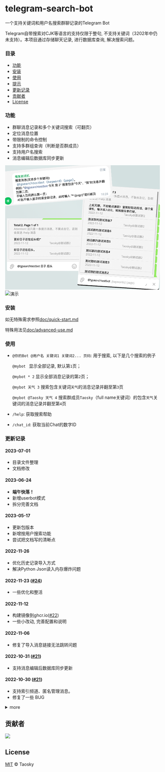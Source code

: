 # telegram-search-bot

一个支持关键词和用户名搜索群聊记录的Telegram Bot

Telegram自带搜索对CJK等语言的支持仅限于整句, 不支持关键词（3202年中仍未支持）。本项目通过存储聊天记录, 进行数据库查询, 解决搜索问题。


### 目录

- [功能](#功能)
- [安装](#安装)
- [使用](#使用方法)
- [提示](#提示)
- [更新记录](#更新记录)
- [贡献者](#贡献者)
- [License](#license)

### 功能

- 群聊消息记录和多个关键词搜索（可翻页）
- 定位消息位置
- 带限制的命令控制
- 支持多群组查询（判断是否群成员）
- 支持用户名搜索
- 消息编辑后数据库同步更新

![预览](preview/preview.png)
![演示](preview/full.gif)

### 安装

如无特殊需求参照[doc/quick-start.md](doc/quick-start.md)

特殊用法见[doc/advanced-use.md](doc/advanced-use.md)

### 使用
-  `@你的Bot @用户名 关键词1 关键词2... 页码`: 用于搜索, 以下是几个搜索的例子
   
	 `@mybot ` 显示全部记录, 默认第`1`页；
	 
	 `@mybot * 2` 显示全部消息记录的第`2`页；

	 `@mybot 天气 3` 搜索包含关键词`天气`的消息记录并翻至第`3`页

	 `@mybot @Taosky 天气 4` 搜索群成员`Taosky`（full name关键词）的包含`天气`关键词的消息记录并翻至第`4`页


- `/help`: 获取搜索帮助
- `/chat_id`: 获取当前Chat的数字ID



### 更新记录
#### 2023-07-01
- 目录文件整理
- 文档修改

#### 2023-06-24
- **端午快落！**
- 新增userbot模式
- 拆分完善文档

#### 2023-05-17
- 更新包版本
- 新增按用户搜索功能
- 尝试把文档写的清晰点

#### 2022-11-26
- 优化历史记录导入方式
- 解决Python Json读入内存爆炸问题

#### 2022-11-23 ([#24](https://github.com/Taosky/telegram-search-bot/pull/24))
- 一些优化和整活

#### 2022-11-12 
- 构建镜像到ghcr.io([#22](https://github.com/Taosky/telegram-search-bot/pull/22))
- 一些小改动, 完善配置和说明

#### 2022-11-06 
- 修复了导入消息链接无法跳转问题

#### 2022-10-31 ([#21](https://github.com/Taosky/telegram-search-bot/pull/21))
- 支持消息编辑后数据库同步更新

#### 2022-10-30 ([#21](https://github.com/Taosky/telegram-search-bot/pull/21))
- 支持索引频道、匿名管理消息。
- 修复了一些 BUG

<details>
<summary>more</summary>

#### 2022-10-24 ([#19](https://github.com/Taosky/telegram-search-bot/pull/19))
- 优化了在 inline mode下发送 /help 的逻辑
- 更好的权限控制
- 修改了引用消息时引号的用法

#### 2022-06-15
- 修复导入历史记录Chat ID不匹配的问题
- 修复Message ID重复的问题
- 修复导入历史记录报错的问题

#### 2022-02-17
- 记录和搜索支持多个群组（数据库有变化, 要重新导入历史记录）
- 搜索时用户名后显示"@群组"用于区分消息来源
- 在搜索时, 根据用户是否为群组成员筛选搜索结果

#### 2022-02-13
- WebHook模式及docker-compose
- 修复inline mode没有鉴权问题
- 修复text为空时报错问题

#### 2022-02-08
- Web界面可导入历史消息（5006端口）

#### 2022-01-06
- Docker化

#### 2021-09-20
- 更新python-telegram-bot库
- 重构代码, 简化操作

#### 2021-07-03
- 支持多关键词搜索

#### 2021-02-04
- 修复inline mode部分关键词结果不显示问题（特定字符导致的解析错误）

#### 2020-01-11 (V1.0)
- 新增导入历史消息记录。（仅初始化数据库可用, 且无法定位）
- 新增原消息链接模式, 超级群组可用, 通过点击链接定位消息

#### 2019-04-27
- 添加代理选项（酸酸乳的socks5貌似不行, http可用）

#### 2019-04-02
- 修复重复报时。
- 完善README。

#### 2019-03-03
- 修复搜索的页码问题。

#### 2019-03-02
- 重写了大量代码, 更换MYSQL数据库为SQLITE, 使用ORM, 简化后续的开发及方便用户配置。
- 增加排除ID的配置
- 增加图片、视频、语音、音频的复读
- 增加群员获取数据库的命令
- 存储信息过程中过滤机器人的信息
- Bot的用户名无需手动设置
- 修复管理员权限模式下的无权限不能复读的问题。

</details>

## 贡献者

<a href="https://github.com/Taosky/telegram-search-bot/graphs/contributors"><img src="https://opencollective.com/telegram-search-bot/contributors.svg?width=890&button=false" /></a>


## License

[MIT](LICENSE) © Taosky
